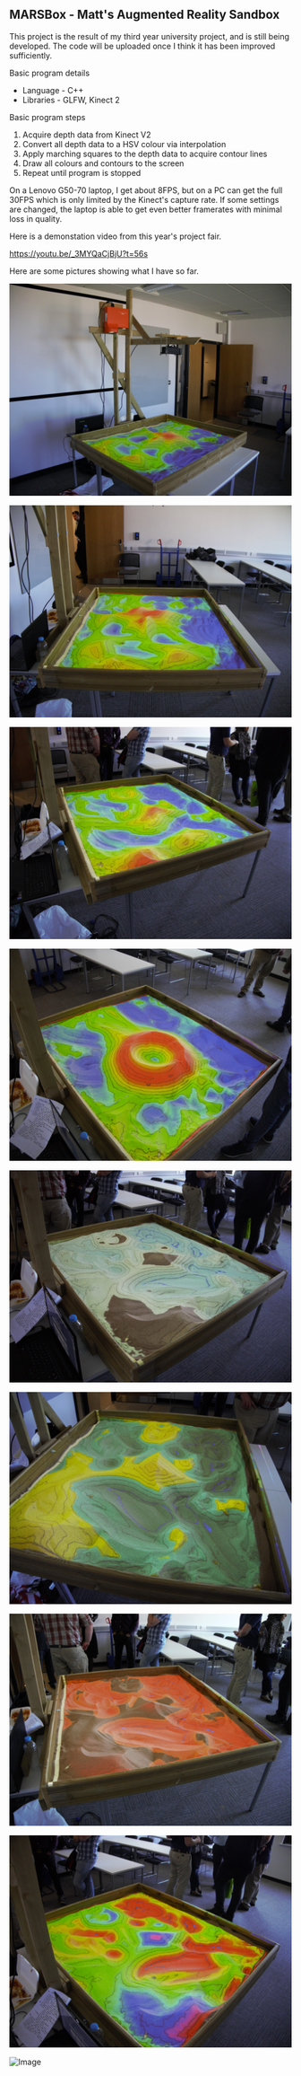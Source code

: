 ## MARSBox - Matt's Augmented Reality Sandbox

This project is the result of my third year university project, and is still being developed.  The code will be uploaded once I think it has been improved sufficiently.

Basic program details

* Language  - C++
* Libraries - GLFW, Kinect 2
 
Basic program steps

1. Acquire depth data from Kinect V2
2. Convert all depth data to a HSV colour via interpolation
3. Apply marching squares to the depth data to acquire contour lines
4. Draw all colours and contours to the screen
5. Repeat until program is stopped

On a Lenovo G50-70 laptop, I get about 8FPS, but on a PC can get the full 30FPS which is only limited by the Kinect's capture rate.  If some settings are changed, the laptop is able to get even better framerates with minimal loss in quality.

Here is a demonstation video from this year's project fair.

https://youtu.be/_3MYQaCjBjU?t=56s

Here are some pictures showing what I have so far.

![Image](Images/Setup.jpg)

![Image](Images/Overview.jpg)

![Image](Images/Overview2.jpg)

![Image](Images/Default.jpg)

![Image](Images/Ice.jpg)

![Image](Images/Beach.jpg)

![Image](Images/Volcano.jpg)

![Image](Images/Funky.jpg)

![Image](Images/20170502_135532.jpg)
